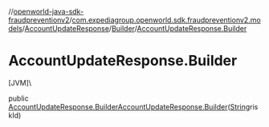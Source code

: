 //[openworld-java-sdk-fraudpreventionv2](../../../../index.md)/[com.expediagroup.openworld.sdk.fraudpreventionv2.models](../../index.md)/[AccountUpdateResponse](../index.md)/[Builder](index.md)/[AccountUpdateResponse.Builder](-account-update-response.-builder.md)

# AccountUpdateResponse.Builder

[JVM]\

public [AccountUpdateResponse.Builder](index.md)[AccountUpdateResponse.Builder](-account-update-response.-builder.md)([String](https://docs.oracle.com/javase/8/docs/api/java/lang/String.html)riskId)
